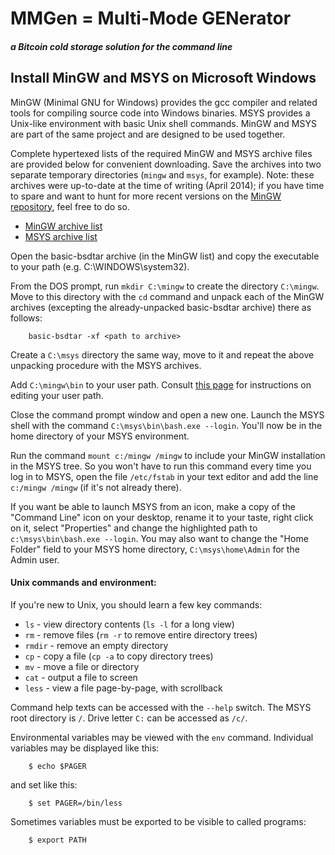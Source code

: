 MMGen = Multi-Mode GENerator
============================
##### a Bitcoin cold storage solution for the command line

Install MinGW and MSYS on Microsoft Windows
-------------------------------------------

MinGW (Minimal GNU for Windows) provides the gcc compiler and related tools for
compiling source code into Windows binaries.  MSYS provides a Unix-like
environment with basic Unix shell commands.  MinGW and MSYS are part of the
same project and are designed to be used together.

Complete hypertexed lists of the required MinGW and MSYS archive files are
provided below for convenient downloading.  Save the archives into two separate
temporary directories (`mingw` and `msys`, for example).  Note: these archives
were up-to-date at the time of writing (April 2014); if you have time to spare
and want to hunt for more recent versions on the [MinGW repository][01], feel
free to do so.

  * [MinGW archive list][02]
  * [MSYS archive list][03]

Open the basic-bsdtar archive (in the MinGW list) and copy the executable to
your path (e.g. C:\WINDOWS\system32).

From the DOS prompt, run `mkdir C:\mingw` to create the directory `C:\mingw`.
Move to this directory with the `cd` command and unpack each of the MinGW
archives (excepting the already-unpacked basic-bsdtar archive) there as
follows:

		basic-bsdtar -xf <path to archive>

Create a `C:\msys` directory the same way, move to it and repeat the above
unpacking procedure with the MSYS archives.

Add `C:\mingw\bin` to your user path.
Consult [this page](MMGenEditPathMSWin.md)
for instructions on editing your user path.

Close the command prompt window and open a new one. Launch the MSYS shell with
the command `C:\msys\bin\bash.exe --login`.  You'll now be in the home
directory of your MSYS environment.

Run the command `mount c:/mingw /mingw` to include your MinGW installation in
the MSYS tree.  So you won't have to run this command every time you log in to
MSYS, open the file `/etc/fstab` in your text editor and add the line `c:/mingw
/mingw` (if it's not already there).

If you want be able to launch MSYS from an icon, make a copy of the "Command
Line" icon on your desktop, rename it to your taste, right click on it, select
"Properties" and change the highlighted path to `c:\msys\bin\bash.exe --login`.
You may also want to change the "Home Folder" field to your MSYS home
directory, `C:\msys\home\Admin` for the Admin user.

#### Unix commands and environment:

If you're new to Unix, you should learn a few key commands:

  * `ls` - view directory contents (`ls -l` for a long view)
  * `rm` - remove files (`rm -r` to remove entire directory trees)
  * `rmdir` - remove an empty directory
  * `cp` - copy a file (`cp -a` to copy directory trees)
  * `mv` - move a file or directory
  * `cat` - output a file to screen
  * `less` - view a file page-by-page, with scrollback

Command help texts can be accessed with the `--help` switch.  The MSYS root
directory is `/`.  Drive letter `C:` can be accessed as `/c/`.

Environmental variables may be viewed with the `env` command.  Individual
variables may be displayed like this:

		$ echo $PAGER

and set like this:

		$ set PAGER=/bin/less

Sometimes variables must be exported to be visible to called programs:

		$ export PATH

[01]: http://sourceforge.net/projects/mingw/files/
[02]: MMGenGetMinGW_Archives.md
[03]: MMGenGetMSYS_Archives.md
